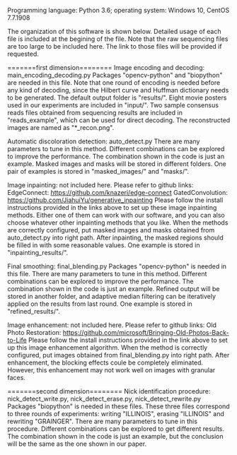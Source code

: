 Programming language: Python 3.6; operating system: Windows 10, CentOS 7.7.1908

The organization of this software is shown below. Detailed usage of each file is included at the begining of the file. 
Note that the raw sequencing files are too large to be included here. The link to those files will be provided if 
requested.

=======first dimension========
Image encoding and decoding: main_encoding_decoding.py
Packages "opencv-python" and "biopython" are needed in this file.
Note that one round of encoding is needed before any kind of decoding, since the Hilbert curve and Huffman dictionary needs
to be generated. The default output folder is "results/". Eight movie posters used in our experiments are included in "input/".
Two sample consensus reads files obtained from sequencing results are included in "reads_example", which can be used for 
direct decoding. The reconstructed images are named as "*_recon.png".

Automatic discoloration detection: auto_detect.py
There are many parameters to tune in this method. Different combinations can be explored to improve the performance. The
combination shown in the code is just an example. Masked images and masks will be stored in different folders. One pair of 
examples is stored in "masked_images/" and "masks/".

Image inpainting: not included here. Please refer to github links:
EdgeConnect: https://github.com/knazeri/edge-connect
GatedConvolution: https://github.com/JiahuiYu/generative_inpainting
Please follow the install instructions provided in the links above to set up these image inpainting methods. Either one of 
them can work with our software, and you can also choose whatever other inpainting methods that you like. When the methods
are correctly configured, put masked images and masks obtained from auto_detect.py into right path. After inpainting, the 
masked regions should be filled in with some reasonable values. One example is stored in "inpainting_results/".

Final smoothing: final_blending.py
Packages "opencv-python" is needed in this file.
There are many parameters to tune in this method. Different combinations can be explored to improve the performance. The
combination shown in the code is just an example. Refined output will be stored in another folder, and adaptive median
filtering can be iteratively applied on the results from last round. One example is stored in "refined_results/".

Image enhancement: not included here. Please refer to github links:
Old Photo Restoration: https://github.com/microsoft/Bringing-Old-Photos-Back-to-Life
Please follow the install instructions provided in the link above to set up this image enhancement algorithm. When the method
is correctly configured, put images obtained from final_blending.py into right path. After enhancement, the blocking effects
coule be completely eliminated. However, this enhancement may not work well on images with granular faces.

=======second dimension========
Nick identification procedure: nick_detect_write.py, nick_detect_erase.py, nick_detect_rewrite.py
Packages "biopython" is needed in these files.
These three files correspond to three rounds of experiments: writing "ILLINOIS", erasing "ILLINOIS" and rewriting "GRAINGER".
There are many parameters to tune in this procedure. Different combinations can be explored to get different results. The
combination shown in the code is just an example, but the conclusion will be the same as the one shown in our paper.